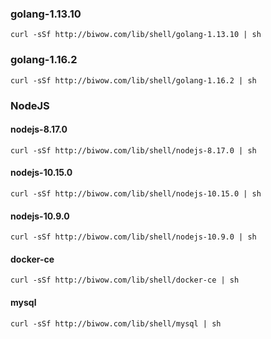 ### golang-1.13.10
```
curl -sSf http://biwow.com/lib/shell/golang-1.13.10 | sh
```

### golang-1.16.2
```
curl -sSf http://biwow.com/lib/shell/golang-1.16.2 | sh
```

### NodeJS

#### nodejs-8.17.0

```
curl -sSf http://biwow.com/lib/shell/nodejs-8.17.0 | sh
```

#### nodejs-10.15.0
```
curl -sSf http://biwow.com/lib/shell/nodejs-10.15.0 | sh
```

#### nodejs-10.9.0
```
curl -sSf http://biwow.com/lib/shell/nodejs-10.9.0 | sh
```

#### docker-ce
```
curl -sSf http://biwow.com/lib/shell/docker-ce | sh
```

#### mysql
```
curl -sSf http://biwow.com/lib/shell/mysql | sh
```
